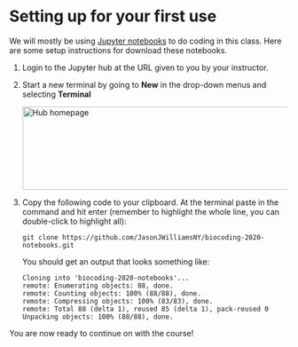 # Setting up for your first use

We will mostly be using [Jupyter notebooks](https://jupyter.org/) to do coding
in this class. Here are some setup instructions for download these notebooks.

1. Login to the Jupyter hub at the URL given to you by your instructor.

2. Start a new terminal by going to **New** in the drop-down menus and selecting
   **Terminal**

   <img src="hubhomepage.png" alt="Hub homepage" style="width:600px;height:150px;">

3. Copy the following code to your clipboard. At the terminal paste in the
   command and hit enter (remember to highlight the whole line, you
   can double-click to highlight all):

      ```
      git clone https://github.com/JasonJWilliamsNY/biocoding-2020-notebooks.git
      ```

    You should get an output that looks something like:

    ```
    Cloning into 'biocoding-2020-notebooks'...
    remote: Enumerating objects: 88, done.
    remote: Counting objects: 100% (88/88), done.
    remote: Compressing objects: 100% (83/83), done.
    remote: Total 88 (delta 1), reused 85 (delta 1), pack-reused 0
    Unpacking objects: 100% (88/88), done.
    ```

You are now ready to continue on with the course!
